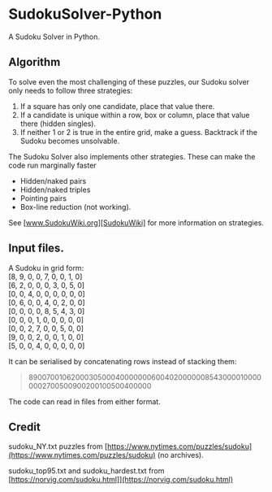 # SudokuSolver-Python

A Sudoku Solver in Python.

## Algorithm 

To solve even the most challenging of these puzzles, our Sudoku solver only needs to follow three strategies:

1. If a square has only one candidate, place that value there.
2. If a candidate is unique within a row, box or column, place that value there (hidden singles). 
3. If neither 1 or 2 is true in the entire grid, make a guess. Backtrack if the Sudoku becomes unsolvable.

The Sudoku Solver also implements other strategies. These can make the code run marginally faster 
- Hidden/naked pairs 
- Hidden/naked triples
- Pointing pairs
- Box-line reduction (not working).

See [www.SudokuWiki.org][SudokuWiki] for more information on strategies.

[SudokuWiki]: https://www.sudokuwiki.org/

## Input files.

A Sudoku in grid form:  
  [8, 9, 0, 0, 7, 0, 0, 1, 0]  
  [6, 2, 0, 0, 0, 3, 0, 5, 0]  
  [0, 0, 4, 0, 0, 0, 0, 0, 0]  
  [0, 6, 0, 0, 4, 0, 2, 0, 0]  
  [0, 0, 0, 0, 8, 5, 4, 3, 0]  
  [0, 0, 0, 1, 0, 0, 0, 0, 0]  
  [0, 0, 2, 7, 0, 0, 5, 0, 0]  
  [9, 0, 0, 2, 0, 0, 1, 0, 0]  
  [5, 0, 0, 4, 0, 0, 0, 0, 0]  

It can be serialised by concatenating rows instead of stacking them:

> 890070010620003050004000000060040200000085430000100000002700500900200100500400000

The code can read in files from either format.

## Credit

sudoku_NY.txt puzzles from [https://www.nytimes.com/puzzles/sudoku](https://www.nytimes.com/puzzles/sudoku) (no archives).

sudoku_top95.txt and sudoku_hardest.txt from [https://norvig.com/sudoku.html]](https://norvig.com/sudoku.html)




